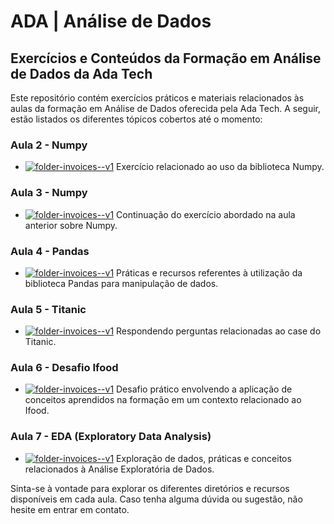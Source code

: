 # ADA | Análise de Dados
## Exercícios e Conteúdos da Formação em Análise de Dados da Ada Tech

Este repositório contém exercícios práticos e materiais relacionados às aulas da formação em Análise de Dados oferecida pela Ada Tech. A seguir, estão listados os diferentes tópicos cobertos até o momento:

### Aula 2 - Numpy
  - [![folder-invoices--v1](https://img.icons8.com/color/24/folder-invoices--v1.png)](link_para_aula_2_numpy) Exercício relacionado ao uso da biblioteca Numpy.

### Aula 3 - Numpy
  - [![folder-invoices--v1](https://img.icons8.com/color/24/folder-invoices--v1.png)](link_para_aula_3_numpy) Continuação do exercício abordado na aula anterior sobre Numpy.

### Aula 4 - Pandas
  - [![folder-invoices--v1](https://img.icons8.com/color/24/folder-invoices--v1.png)](link_para_aula_4_pandas) Práticas e recursos referentes à utilização da biblioteca Pandas para manipulação de dados.

### Aula 5 - Titanic
  - [![folder-invoices--v1](https://img.icons8.com/color/24/folder-invoices--v1.png)](link_para_aula_5_titanic) Respondendo perguntas relacionadas ao case do Titanic.

### Aula 6 - Desafio Ifood
  - [![folder-invoices--v1](https://img.icons8.com/color/24/folder-invoices--v1.png)](link_para_aula_6_ifood) Desafio prático envolvendo a aplicação de conceitos aprendidos na formação em um contexto relacionado ao Ifood.

### Aula 7 - EDA (Exploratory Data Analysis)
  - [![folder-invoices--v1](https://img.icons8.com/color/24/folder-invoices--v1.png)](link_para_aula_7_eda) Exploração de dados, práticas e conceitos relacionados à Análise Exploratória de Dados.

Sinta-se à vontade para explorar os diferentes diretórios e recursos disponíveis em cada aula. Caso tenha alguma dúvida ou sugestão, não hesite em entrar em contato.
